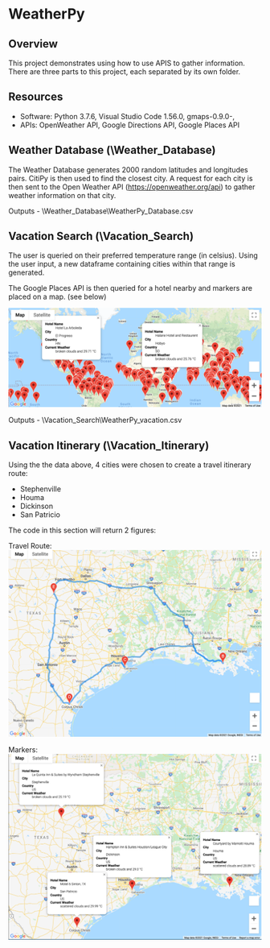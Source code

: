 # WeatherPy

## Overview

This project demonstrates using how to use APIS to gather information. There are three parts to this project, each separated by its own folder.

## Resources

- Software: Python 3.7.6, Visual Studio Code 1.56.0, gmaps-0.9.0-, 
- APIs: OpenWeather API, Google Directions API, Google Places API

## Weather Database (\Weather_Database)

The Weather Database generates 2000 random latitudes and longitudes pairs. CitiPy is then used to find the closest city. A request for each city is then sent to the Open Weather API (https://openweather.org/api) to gather weather information on that city.

Outputs - \Weather_Database\WeatherPy_Database.csv

## Vacation Search (\Vacation_Search)

The user is queried on their preferred temperature range (in celsius). Using the user input, a new dataframe containing cities within that range is generated.

The Google Places API is then queried for a hotel nearby and markers are placed on a map. (see below)

![Vacation Search](Vacation_Search/WeatherPy_vacation_map.png)

Outputs - \Vacation_Search\WeatherPy_vacation.csv

## Vacation Itinerary (\Vacation_Itinerary)

Using the the data above, 4 cities were chosen to create a travel itinerary route:

- Stephenville
- Houma
- Dickinson
- San Patricio

The code in this section will return 2 figures:

Travel Route:
![Route](Vacation_Itinerary/WeatherPy_travel_map.png)

Markers:
![Markers](Vacation_Itinerary/WeatherPy_travel_map_markers.png)
